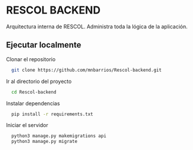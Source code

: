 # RESCOL BACKEND

Arquitectura interna de RESCOL. Administra toda la lógica de la aplicación.


## Ejecutar localmente

Clonar el repositorio

```bash
  git clone https://github.com/mnbarrios/Rescol-backend.git
```


Ir al directorio del proyecto

```bash
  cd Rescol-backend
```

Instalar dependencias

```bash
  pip install -r requirements.txt
```

Iniciar el servidor

```bash
  python3 manage.py makemigrations api
  python3 manage.py migrate
```

